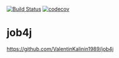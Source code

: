 [![Build Status](https://travis-ci.org/ValentinKalinin1989/job4j.svg?branch=master)](https://travis-ci.org/ValentinKalinin1989/job4j)
[![codecov](https://codecov.io/gh/ValentinKalinin1989/job4j/branch/master/graph/badge.svg)](https://codecov.io/gh/ValentinKalinin1989/job4j)
# job4j
https://github.com/ValentinKalinin1989/job4j


